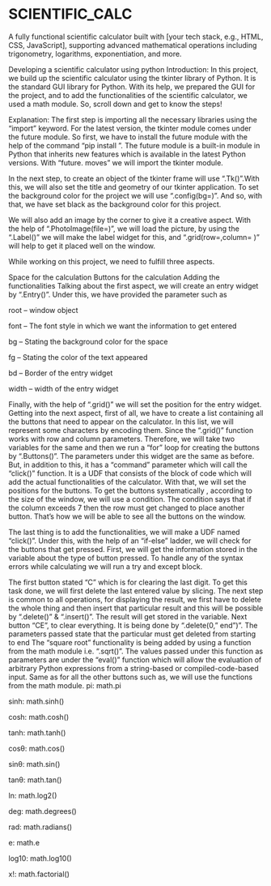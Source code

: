 # SCIENTIFIC_CALC
A fully functional scientific calculator built with [your tech stack, e.g., HTML, CSS, JavaScript], supporting advanced mathematical operations including trigonometry, logarithms, exponentiation, and more.

Developing a scientific calculator using python Introduction: In this project, we build up the scientific calculator using the tkinter library of Python. It is the standard GUI library for Python. With its help, we prepared the GUI for the project, and to add the functionalities of the scientific calculator, we used a math module. So, scroll down and get to know the steps!

Explanation: The first step is importing all the necessary libraries using the “import” keyword. For the latest version, the tkinter module comes under the future module. So first, we have to install the future module with the help of the command “pip install ”. The future module is a built-in module in Python that inherits new features which is available in the latest Python versions. With “future. moves” we will import the tkinter module.

In the next step, to create an object of the tkinter frame will use “.Tk()”.With this, we will also set the title and geometry of our tkinter application. To set the background color for the project we will use “.config(bg=)”. And so, with that, we have set black as the background color for this project.

We will also add an image by the corner to give it a creative aspect. With the help of “.PhotoImage(file=)”, we will load the picture, by using the “.Label()” we will make the label widget for this, and “.grid(row=,column= )” will help to get it placed well on the window.

While working on this project, we need to fulfill three aspects.

Space for the calculation Buttons for the calculation Adding the functionalities Talking about the first aspect, we will create an entry widget by “.Entry()”. Under this, we have provided the parameter such as

root – window object

font – The font style in which we want the information to get entered

bg – Stating the background color for the space

fg – Stating the color of the text appeared

bd – Border of the entry widget

width – width of the entry widget

Finally, with the help of “.grid()” we will set the position for the entry widget. Getting into the next aspect, first of all, we have to create a list containing all the buttons that need to appear on the calculator. In this list, we will represent some characters by encoding them. Since the “.grid()” function works with row and column parameters. Therefore, we will take two variables for the same and then we run a “for” loop for creating the buttons by “.Buttons()”. The parameters under this widget are the same as before. But, in addition to this, it has a “command” parameter which will call the “click()” function. It is a UDF that consists of the block of code which will add the actual functionalities of the calculator. With that, we will set the positions for the buttons. To get the buttons systematically , according to the size of the window, we will use a condition. The condition says that if the column exceeds 7 then the row must get changed to place another button. That’s how we will be able to see all the buttons on the window.

The last thing is to add the functionalities, we will make a UDF named “click()”. Under this, with the help of an “if-else” ladder, we will check for the buttons that get pressed. First, we will get the information stored in the variable about the type of button pressed. To handle any of the syntax errors while calculating we will run a try and except block.

The first button stated “C” which is for clearing the last digit. To get this task done, we will first delete the last entered value by slicing. The next step is common to all operations, for displaying the result, we first have to delete the whole thing and then insert that particular result and this will be possible by “.delete()” & “.insert()”. The result will get stored in the variable. Next button “CE”, to clear everything. It is being done by “.delete(0,” end”)”. The parameters passed state that the particular must get deleted from starting to end The “square root” functionality is being added by using a function from the math module i.e. “.sqrt()”. The values passed under this function as parameters are under the “eval()” function which will allow the evaluation of arbitrary Python expressions from a string-based or compiled-code-based input. Same as for all the other buttons such as, we will use the functions from the math module. pi: math.pi

sinh: math.sinh()

cosh: math.cosh()

tanh: math.tanh()

cosθ: math.cos()

sinθ: math.sin()

tanθ: math.tan()

ln: math.log2()

deg: math.degrees()

rad: math.radians()

e: math.e

log10: math.log10()

x!: math.factorial()
